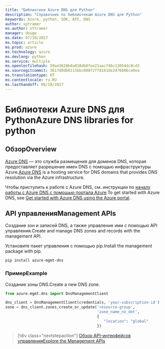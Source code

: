 ```yaml
---
title: "Библиотеки Azure DNS для Python"
description: "Справочник по библиотекам Azure DNS для Python"
keywords: Azure, python, SDK, API, DNS
author: sptramer
ms.author: sttramer
manager: douge
ms.date: 07/10/2017
ms.topic: article
ms.prod: azure
ms.technology: azure
ms.devlang: python
ms.service: multiple
ms.openlocfilehash: 59ae3628b4a810db8fee21aacf46c13054dc8cd3
ms.sourcegitcommit: 3617d0db0111bbc00072ff8161de2d76606ce0ea
ms.translationtype: HT
ms.contentlocale: ru-RU
ms.lasthandoff: 08/18/2017
---
```

# <a name="azure-dns-libraries-for-python"></a><span data-ttu-id="0e401-104">Библиотеки Azure DNS для Python</span><span class="sxs-lookup"><span data-stu-id="0e401-104">Azure DNS libraries for python</span></span>

## <a name="overview"></a><span data-ttu-id="0e401-105">Обзор</span><span class="sxs-lookup"><span data-stu-id="0e401-105">Overview</span></span>

<span data-ttu-id="0e401-106">[Azure DNS](/azure/dns/dns-overview) — это служба размещения для доменов DNS, которая предоставляет разрешение имен DNS с помощью инфраструктуры Azure.</span><span class="sxs-lookup"><span data-stu-id="0e401-106">[Azure DNS](/azure/dns/dns-overview) is a hosting service for DNS domains that provides DNS resolution via the Azure infrastructure.</span></span>

<span data-ttu-id="0e401-107">Чтобы приступить к работе с Azure DNS, см. инструкции по [началу работы с Azure DNS с помощью портала Azure](/azure/dns/dns-getstarted-portal).</span><span class="sxs-lookup"><span data-stu-id="0e401-107">To get started with Azure DNS, see [Get started with Azure DNS using the Azure portal](/azure/dns/dns-getstarted-portal).</span></span>

## <a name="management-apis"></a><span data-ttu-id="0e401-108">API управления</span><span class="sxs-lookup"><span data-stu-id="0e401-108">Management APIs</span></span>

<span data-ttu-id="0e401-109">Создание зон и записей DNS, а также управление ими с помощью API управления.</span><span class="sxs-lookup"><span data-stu-id="0e401-109">Create and manage DNS zones and records with the management API.</span></span>

<span data-ttu-id="0e401-110">Установите пакет управления с помощью pip.</span><span class="sxs-lookup"><span data-stu-id="0e401-110">Install the management package with pip.</span></span>

```bash
pip install azure-mgmt-dns
```

### <a name="example"></a><span data-ttu-id="0e401-111">Пример</span><span class="sxs-lookup"><span data-stu-id="0e401-111">Example</span></span>

<span data-ttu-id="0e401-112">Создание зоны DNS.</span><span class="sxs-lookup"><span data-stu-id="0e401-112">Create a new DNS zone.</span></span>

```python
from azure.mgmt.dns import DnsManagementClient

dns_client = DnsManagementClient(credentials, 'your-subscription-id')
zone = dns_client.zones.create_or_update('resource-group',
                                         'zone_name_no_dot',
                                         {
                                            "location": "global"
                                         })

```

> [!div class="nextstepaction"]
> [<span data-ttu-id="0e401-113">Обзор API-интерфейсов управления</span><span class="sxs-lookup"><span data-stu-id="0e401-113">Explore the Management APIs</span></span>](/python/api/overview/azure/dns/managementlibrary)
